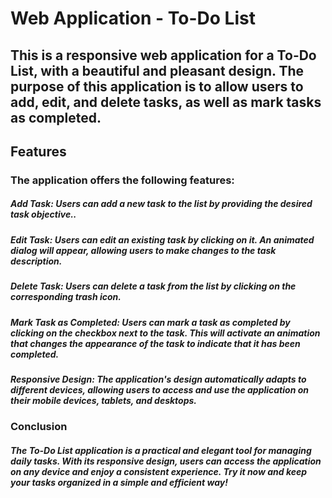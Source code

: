 # Web Application - To-Do List <br>
## This is a responsive web application for a To-Do List, with a beautiful and pleasant design. The purpose of this application is to allow users to add, edit, and delete tasks, as well as mark tasks as completed. <br>

## Features <br>
### The application offers the following features: <br>

##### Add Task: Users can add a new task to the list by providing the desired task objective.. <br>
##### Edit Task: Users can edit an existing task by clicking on it. An animated dialog will appear, allowing users to make changes to the task description. <br>
##### Delete Task: Users can delete a task from the list by clicking on the corresponding trash icon. <br>
##### Mark Task as Completed: Users can mark a task as completed by clicking on the checkbox next to the task. This will activate an animation that changes the appearance of the task to indicate that it has been completed. <br>
##### Responsive Design: The application's design automatically adapts to different devices, allowing users to access and use the application on their mobile devices, tablets, and desktops. <br>

### Conclusion <br>
##### The To-Do List application is a practical and elegant tool for managing daily tasks. With its responsive design, users can access the application on any device and enjoy a consistent experience. Try it now and keep your tasks organized in a simple and efficient way!
